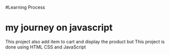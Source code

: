 #Learning Process
# my journey on javascript
This project also add item to cart and display the product but 
This project is done using HTML CSS and JavaScript
